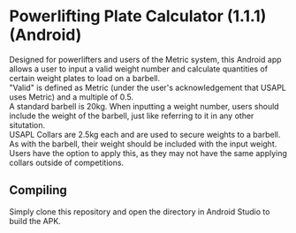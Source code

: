 # Powerlifting Plate Calculator (1.1.1) (Android)

Designed for powerlifters and users of the Metric system, this Android app allows a user to input a valid weight number and calculate quantities of certain weight plates to load on a barbell. <br/>
"Valid" is defined as Metric (under the user's acknowledgement that USAPL uses Metric) and a multiple of 0.5. <br/>
A standard barbell is 20kg. When inputting a weight number, users should include the weight of the barbell, just like referring to it in any other situtation. <br/>
USAPL Collars are 2.5kg each and are used to secure weights to a barbell. As with the barbell, their weight should be included with the input weight. Users have the option to apply this, as they may not have the same applying collars outside of competitions.

## Compiling
Simply clone this repository and open the directory in Android Studio to build the APK.
